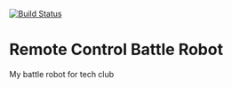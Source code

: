 [![Build Status](https://travis-ci.org/nrobinson2000/battlebot.svg?branch=master)](https://travis-ci.org/nrobinson2000/battlebot)
<!-- [![Join the chat at https://gitter.im/nrobinson2000/battlebot](https://badges.gitter.im/nrobinson2000/battlebot.svg)](https://gitter.im/nrobinson2000/battlebot?utm_source=badge&utm_medium=badge&utm_campaign=pr-badge&utm_content=badge) -->
# Remote Control Battle Robot


My battle robot for tech club
